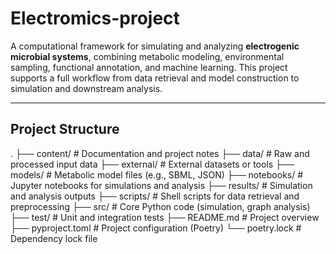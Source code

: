 # Electromics-project

A computational framework for simulating and analyzing **electrogenic microbial systems**, combining metabolic modeling, environmental sampling, functional annotation, and machine learning. This project supports a full workflow from data retrieval and model construction to simulation and downstream analysis.

---

##  Project Structure
.
├── content/                  # Documentation and project notes
├── data/                     # Raw and processed input data
├── external/                 # External datasets or tools
├── models/                   # Metabolic model files (e.g., SBML, JSON)
├── notebooks/                # Jupyter notebooks for simulations and analysis
├── results/                  # Simulation and analysis outputs
├── scripts/                  # Shell scripts for data retrieval and preprocessing
├── src/                      # Core Python code (simulation, graph analysis)
├── test/                     # Unit and integration tests
├── README.md                 # Project overview
├── pyproject.toml            # Project configuration (Poetry)
└── poetry.lock               # Dependency lock file

